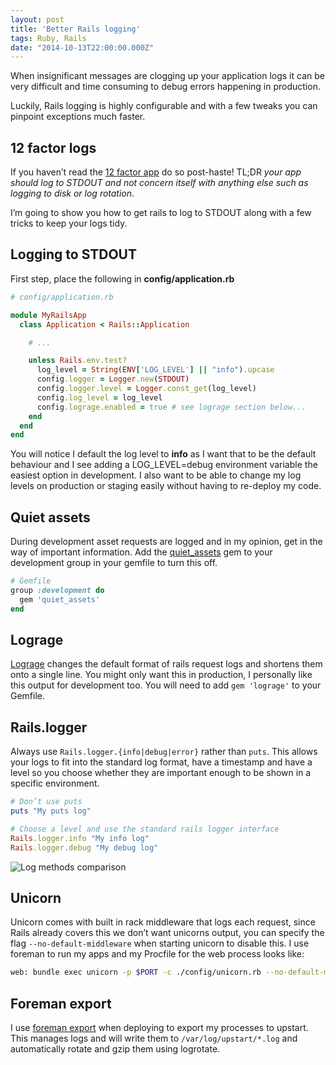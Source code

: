 ```yaml
---
layout: post
title: 'Better Rails logging'
tags: Ruby, Rails
date: "2014-10-13T22:00:00.000Z"
---
```


When insignificant messages are clogging up your application logs it can be very difficult and time consuming to debug errors happening in production.

Luckily, Rails logging is highly configurable and with a few tweaks you can pinpoint exceptions much faster.

## 12 factor logs

If you haven’t read the [12 factor app](http://12factor.net/logs) do so post-haste! TL;DR *your app should log to STDOUT and not concern itself with anything else such as logging to disk or log rotation*.

I’m going to show you how to get rails to log to STDOUT along with a few tricks to keep your logs tidy.

## Logging to STDOUT

First step, place the following in **config/application.rb**

```ruby
# config/application.rb

module MyRailsApp
  class Application < Rails::Application

    # ...

    unless Rails.env.test?
      log_level = String(ENV['LOG_LEVEL'] || "info").upcase
      config.logger = Logger.new(STDOUT)
      config.logger.level = Logger.const_get(log_level)
      config.log_level = log_level
      config.lograge.enabled = true # see lograge section below...
    end
  end
end
```

You will notice I default the log level to **info** as I want that to be the default behaviour and I see adding a LOG_LEVEL=debug environment variable the easiest option in development. I also want to be able to change my log levels on production or staging easily without having to re-deploy my code.

## Quiet assets

During development asset requests are logged and in my opinion, get in the way of important information. Add the [quiet_assets](http://rubygems.org/gems/quiet_assets) gem to your development group in your gemfile to turn this off.

```ruby
# Gemfile
group :development do
  gem 'quiet_assets'
end
```

## Lograge

[Lograge](http://rubygems.org/gems/lograge) changes the default format of rails request logs and shortens them onto a single line. You might only want this in production, I personally like this output for development too. You will need to add `gem 'lograge'` to your Gemfile.

## Rails.logger

Always use `Rails.logger.{info|debug|error}` rather than `puts`. This allows your logs to fit into the standard log format, have a timestamp and have a level so you choose whether they are important enough to be shown in a specific environment.

```ruby
# Don’t use puts
puts "My puts log"

# Choose a level and use the standard rails logger interface
Rails.logger.info "My info log"
Rails.logger.debug "My debug log"
```

![Log methods comparison](/images/articles/better-rails-logging/compared.png)

## Unicorn

Unicorn comes with built in rack middleware that logs each request, since Rails already covers this we don’t want unicorns output, you can specify the flag `--no-default-middleware` when starting unicorn to disable this. I use foreman to run my apps and my Procfile for the web process looks like:

```sh
web: bundle exec unicorn -p $PORT -c ./config/unicorn.rb --no-default-middleware
```

## Foreman export

I use [foreman export](http://ddollar.github.io/foreman/#EXPORTING) when deploying to export my processes to upstart. This manages logs and will write them to `/var/log/upstart/*.log` and automatically rotate and gzip them using logrotate.

